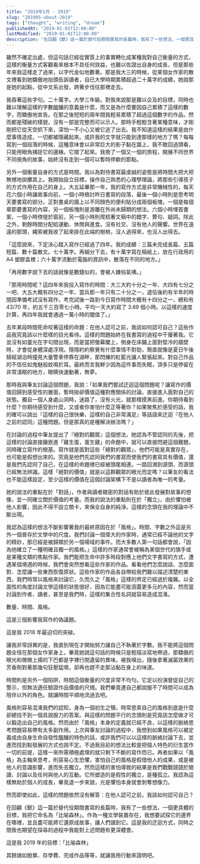 ```yaml
---
title: "2019年1月 - 2019"
slug: "201905-about-2019"
tags: ["thought", "writing", "dream"]
publishedAt: "2019-01-01T12:00:00"
lastModified: "2019-01-01T12:00:00"
description: "在回顧《獸》這一篇於替代役期間書寫的長篇時，我有了一些想法，一個更具體的目標，我把它命名為「比喻森林」。作為一種文學裝置存在，我想要試探它的邊界在哪裡，並且盡可能將它還原成故事，讓人們讀到它"
---
```


雖然不確定出處，但這句話已經從實質上的事實轉化成某種我對自己衡量的方式，這樣的衡量方式客觀看來根本不具任何效益，也難以佐證出自身的成長，但是那些年來我這樣走了過來，以字代金似地數著。那是我大三的時候，從某個女作家的散文裡看到她驕傲地抬頭告訴讀者，自已大學時期累積超過二十萬字的成績，她說那是她的起點，從中文系出發，跨著步伐往那裡走去。

我吞著這些字句。二十萬字。大學三年級。對我來說那是難以企及的目標，同時也難以理解這樣的字數醞釀的意義是什麼，而又是為什麼要因自己累積了這樣的數字，而驕傲地宣告。在那之後短短的兩年間我輕易累積了超過這個數字的作品。然而都是殘破的樣貌，沒有一部是完整而可以示人。那時手輕輕含著某種意味，才剛剛把它從天空抓下來，深怕一不小心又被它逃了出去。我不知道這樣的結果是由什麼事情造成，一切都被隱藏起來。或許我的文字就只能到達那樣的地方了嗎？每每寫到一個段落的時候，這種意味會以非常巨大的影子黏在牆上，我不敢回過頭看，只能用眼角捕捉它的邊緣。它摺了起來。我換了一個又一個的旅程，開展不同世界不同視角的故事，始終沒有走到一個可以暫時停歇的節點。

另外一個衡量自身的方式是時間。我以為對待書寫最虔誠的姿態是將時間大把大把無憾地拋擲其上。我開始設立目標，操作自己熟悉的心理學理論，將那些引導孩子的方式作用在自己的身上。大五延畢那一年，我的寫作方式是非常機械性的，每天花六個小時讓故事向前，一個小時檢討昨日書寫的段落，最後一個小時則是思考明天要書寫的部分。正對書桌的牆上以不同顏色的便利貼分成兩個板塊，一個是每個章節要書寫的內容，另一個板塊則是游離在外尚未歸類的想法。六個小時埋首書案，一個小時徬徨於窗前，另一個小時則爬梳著文稿中的錯字、贅句、疑詞。除此之外，剩餘時間分配給運動、休閒與進食。沒有社交、沒有他人的聲響。世界在遠遠的那頭，繩索被我收了起來掛在此端的樹梢，沒人過得來，也沒人出得去。

「這麼說來，下定決心踏入寫作已經過了四年。我的成績：三篇未完成長篇、五篇短篇、數十篇散文。七十萬字。再細分下去，有十萬字寫在稿紙上，放在行政用的 A4 塑膠盒裡；六十萬字流動於電腦的資訊中，散落在不同的地方。」

「再用數字說下去的話就像是數錢似的，會被人嫌俗氣噢。」

「那用時間呢？這四年來我投入寫作的時間：大三大約十分之一年、大四有七分之一吧、大五大概有四分之一年、當兵那一年只有二十分之一，退伍後約有半年的時間因準備考試沒有寫作，考完試後一路到今日寫作時間大概有十四分之一，總和有 43/70 年，約五千三百零七小時。平均一天大約寫了 3.69 個小時。以這樣的速度計算，再四年我就會通過一萬小時的閾值了。」

去年某段時間死命咬著這樣的命題：在他人認可之前，我該如何認可自己？這些作品我究竟該以什麼樣的目光看待。這樣的問題始終在我書寫的過程中干擾著我。它並沒有如靈光在字句間出現，而是當把螢幕闔上，側身在床鋪上面對堅冷的牆壁時，才會從身體深處浮現。隱隱約約察覺有什麼事情不對勁，簡直就像是夏日午後騎經湖泊時撞見大量警車停靠在湖畔，那閃爍的紅藍光讓人緊張起來。對自己作品的不信任如鬼魅般蚊鳴於耳。最終而言我鮮少因為這件事而失眠，頂多只是停留在非常淺眠的地方，眼睛快速動著，無夢。

那時我與筆友討論這個問題，我說：「如果我們嘗試迂迴這個問題呢？讓寫作的價值回歸到感受性的層面，暫時拋卻價值這種對應關係的討論，直接進入面對自己的狀態。獨自一個人身處山洞時，迷路了，沒有火光，就那樣摸黑前進。你期待看到什麼？你期待感受到什麼，又或者你害怕什麼正等著你？如果聚焦於感受的話，我的確可以說出『這樣的自己很快樂、這樣的自己非常滿足』等話語來迂迴『在他人之前的認同』這種問題。但是那真的是種解決辦法嗎？」

在討論的過程中筆友提出了『絕對的觀眾』這個想法，她認為不管認同的先後，把這樣的討論直接鑲嵌進「雞生蛋，蛋生雞」的命題中，就可以直接閃避這個難題，同時確立寫作的根基。寫作就是面對這些「絕對的觀眾」，他們可能是真實存在，也可能是假想出來的。究竟是他們先認同我們的書寫而使我們的書寫具有價值，還是我們先認同了自己，在這樣的命題裡已經被頭尾相連。一路回溯到源頭，而源頭已經無法辨識。這樣「絕對的價值」就是以這群觀眾的眼光而定嗎？以筆友的看法也不能這樣設定，至少這樣的價值在這個討論架構下不是以讀者為唯一的考量。

她的說法的重點在於「對話」，作者與讀者緻密的對話有助於彼此發展對故事的想像，並一同確立關於價值的考量。而我的說法的重點則在於「獨立」，由於懼怕被他人影響，因此不得不設立關卡，來保全自身的純淨。這樣的念頭在我的理論中不斷出現。

我認為這樣的想法不斷影響著我的最終原因在於「風格」。時間、字數之外這是另外一個普存於文學中的尺度。我們討論一個偉大的作家時，通常已經不論他的文字的精妙，那已經是被歸類於另一個場域的事件。而大多數人第一句話都會說，「因為他確立了一種明確且獨一的風格。」這樣的作家通常會被稱為某個世代的旗手或是某種文類的焦點作家。我們能把生命中許多時段對應上他們文字書寫的方式，遭遇某個境遇的時候，我們會突然想看這些作家的作品。看看他們怎麼說話、怎麼面對、怎麼讓一些東西恢復原狀。這些作家的作品各自帶給我們難以描述清楚的東西，我們時常以風格來討論它，久而久之「風格」這樣的界定已經過於複雜。以全面性的角度討論文學這樣的狀態很好，因為它能盡可能涵蓋更多元的內容，然而當討論到作者、讀者，甚至是我們時，這樣的集合性名詞就容易造成混淆。

數量、時間、風格。

這是三個影響我寫作的偽議題。

這是我 2018 年最迫切的突破。

讓我非常訝異的是，我直到現在才開始努力讓自己不執著於字數。我不能將這個問題全怪在那個女作家身上，畢竟她說這句話的時候只是輕描淡寫地帶過，那驕傲的眼光和微微上揚的下巴都是字裡行間遺留的異味。被我嗅出，隨後拿著滅菌效果的芳香劑對著那幾句狂壓猛噴，卻再也趕不走那沾黏在身上的味道。

時間則是另外一個陷阱，時間這個衡量的尺度非常不均勻。它足以扮演督促自己的警示，但無法適任驗證作品價值的尺規。我們畢竟連自己都說服不了時間可以成為陪伴以外的角色。就讓時間平順地流過去吧。

風格則容易混淆我們的認知，身為一個初生之犢，時常思索自己的風格到底是什麼卻總找不到一個具說服力的答案。與這樣的問題平行的念頭則是究竟該怎麼做才可以鍛造出自己的風格。然而由於「風格」本身的定義就已經不良，以這樣的脈絡思考問題容易帶有太多副作用。上次與筆友討論的過程中，我想到如果風格可以被定義成由自身生命自發性醞釀的特色的話，或許我們可以以這樣的脈絡討論下去，並進而找到點發展的方式也說不定。不過我目前的想法比較是把個人特色的衍生當作一切的前提，這樣一來所需積極處理的就只剩下不斷的寫作而已。再者如果以「風格」為主軸來思考，則容易心生恐懼，害怕自己的風格是假借他人的成果，或是被他人的意識影響，進而失去獨立。然而這樣的害怕導致的結果是我們戰戰競競於閱讀、討論以及任何與他人的互動。它所塑造的是假性的獨立，是種孤立。我認為這樣無助於個人的成長，畢竟退一步來說，光是懼怕本身就會剝奪想像力。

然而即使如此，這樣的問題依然沒有解答：在他人認可之前，我該如何認可自己？

在回顧《獸》這一篇於替代役期間書寫的長篇時，我有了一些想法，一個更具體的目標，我把它命名為「比喻森林」。作為一種文學裝置存在，我想要試探它的邊界在哪裡，並且盡可能將它還原成故事，讓人們讀到它。這是我的迂迴方式，同時之間我也期望在探尋的過程中我能對上述問題有更深體會。

這是我 2019 年的目標：「比喻森林」

其餘諸如脫單、存學費、完成作品等等，就讓我用行動來證明吧。
